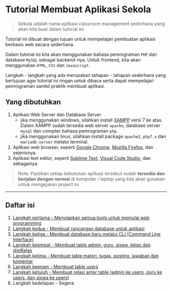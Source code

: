 # Tutorial Membuat Aplikasi Sekola 
> Sekola adalah nama aplikasi classroom management sederhana yang akan kita buat dalam tutorial ini.

Tutorial ini dibuat dengan tujuan untuk mempelajari pembuatan aplikasi berbasis web secara sederhana.

Dalam tutorial ini kita akan menggunakan bahasa pemrograman `PHP` dan database `MySQL` sebagai backend-nya. Untuk frontend, kita akan menggunakan `HTML`, `CSS` dan `Javascript`.

Langkah - langkah yang ada merupakan tahapan - tahapan sederhana yang bertujuan agar tutorial ini ringan untuk dibaca serta dapat mempelajari pemrograman sambil praktik membuat aplikasi.

## Yang dibutuhkan
1. Aplikasi Web Server dan Database Server
    - jika menggunakan windows, silahkan install [XAMPP](https://www.apachefriends.org/download.html) versi 7 ke atas. Dalam XAMPP sudah tersedia web server `apache`, database server `mysql` dan compiler bahasa pemrograman `php`.
    - jika menggunakan linux, silahkan install package `apache2`, `php7.x` dan `mariadb-server` melalui terminal.
2. Aplikasi web browser, seperti [Google Chrome](https://www.google.com/chrome/), [Mozilla Firefox](https://www.mozilla.org/en-US/firefox/new/), dan sejenisnya.
3. Aplikasi text editor, seperti [Sublime Text](https://www.sublimetext.com/download), [Visual Code Studio](https://code.visualstudio.com/download), dan sebagainya.


> Note: Pastikan setiap kebutuhan aplikasi tersebut sudah **tersedia dan berjalan dengan normal** di komputer / laptop yang kita akan gunakan untuk mengejakan project ini
___

## Daftar isi

1. [Langkah pertama - Menyiapkan semua tools untuk memulai web programming](/steps/langkah1.md)
2. [Langkah kedua - Membuat rancangan database untuk aplikasi](/steps/langkah2.md)
3. [Langkah ketiga - Membuat database baru melalui CLI (Command Line Interface)](/steps/langkah3.md)
4. [Langkah keempat - Membuat table admin, guru, siswa, kelas dan distKelas](/steps/langkah4.md)
5. [Langkah kelima - Membuat table materi, tugas, posting, jawaban dan komentar](/steps/langkah5.md)
6. [Langkah keenam - Membuat table users](/steps/langkah6.md)
7. [Langkah ketujuh - Membuat relasi antar table (admin ke users, guru ke users, dan siswa ke users)](/steps/langkah7.md)
8. Langkah kedelapan - Segera



